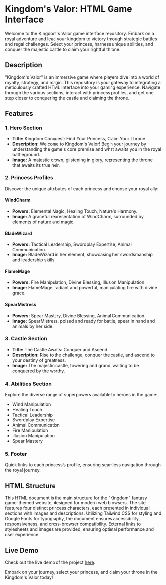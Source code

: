 # Kingdom's Valor: HTML Game Interface

Welcome to the Kingdom's Valor game interface repository. Embark on a royal adventure and lead your kingdom to victory through strategic battles and regal challenges. Select your princess, harness unique abilities, and conquer the majestic castle to claim your rightful throne.

## Description

"Kingdom's Valor" is an immersive game where players dive into a world of royalty, strategy, and magic. This repository is your gateway to integrating a meticulously crafted HTML interface into your gaming experience. Navigate through the various sections, interact with princess profiles, and get one step closer to conquering the castle and claiming the throne.


## Features

### 1. Hero Section
- **Title:** Kingdom Conquest: Find Your Princess, Claim Your Throne
- **Description:** Welcome to Kingdom's Valor! Begin your journey by understanding the game's core premise and what awaits you in the royal battleground.
- **Image:** A majestic crown, glistening in glory, representing the throne that awaits its true heir.

### 2. Princess Profiles
Discover the unique attributes of each princess and choose your royal ally:

#### WindCharm
- **Powers:** Elemental Magic, Healing Touch, Nature's Harmony.
- **Image:** A graceful representation of WindCharm, surrounded by elements of nature and magic.

#### BladeWizard
- **Powers:** Tactical Leadership, Swordplay Expertise, Animal Communication.
- **Image:** BladeWizard in her element, showcasing her swordsmanship and leadership skills.

#### FlameMage
- **Powers:** Fire Manipulation, Divine Blessing, Illusion Manipulation.
- **Image:** FlameMage, radiant and powerful, manipulating fire with divine grace.

#### SpearMistress
- **Powers:** Spear Mastery, Divine Blessing, Animal Communication.
- **Image:** SpearMistress, poised and ready for battle, spear in hand and animals by her side.

### 3. Castle Section
- **Title:** The Castle Awaits: Conquer and Ascend
- **Description:** Rise to the challenge, conquer the castle, and ascend to your destiny of greatness.
- **Image:** The majestic castle, towering and grand, waiting to be conquered by the worthy.

### 4. Abilities Section
Explore the diverse range of superpowers available to heroes in the game:
- Wind Manipulation
- Healing Touch
- Tactical Leadership
- Swordplay Expertise
- Animal Communication
- Fire Manipulation
- Illusion Manipulation
- Spear Mastery

### 5. Footer
Quick links to each princess’s profile, ensuring seamless navigation through the royal journey.

## HTML Structure

This HTML document is the main structure for the "Kingdom" fantasy game-themed website, designed for modern web browsers. The site features four distinct princess characters, each presented in individual sections with images and descriptions. Utilizing Tailwind CSS for styling and Google Fonts for typography, the document ensures accessibility, responsiveness, and cross-browser compatibility. External links to stylesheets and images are provided, ensuring optimal performance and user experience.

## Live Demo

Check out the live demo of the project [here](https://webdevvenus.github.io/kingdom/).


Embark on your journey, select your princess, and claim your throne in the Kingdom's Valor today!
